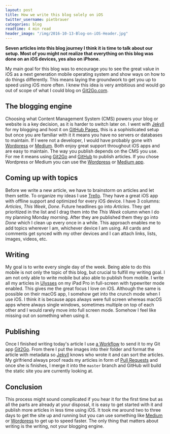 ```yaml
---
layout: post
title: How we write this blog solely on iOS
twitter_username: pietbrauer
categories: blog
readtime: 4 min read
header_image: "/img/2016-10-13-Blog-on-iOS-Header.jpg"
---
```


__Seven articles into this blog journey I think it is time to talk about our setup. Most of you might not realize that everything on this blog was done on an iOS devices, yes also on iPhone.__


My main goal for this blog was to encourage you to see the great value in iOS as a next generation mobile operating system and show ways on how to do things differently. This means laying the groundwork to get you up to speed using iOS more often. I knew this idea is very ambitious and would go out of scope of what I could blog on [Git2Go.com](http://git2go.com/blog.html).

## The blogging engine

Choosing what Content Management System (CMS) powers your blog or website is a key decision, as it is harder to switch later on. I went with [Jekyll](https://jekyllrb.com) for my blogging and host it on [GitHub Pages](https://pages.github.com/), this is a sophisticated setup but once you are familiar with it it means you have no servers or databases to maintain. If I were not a developer, I would have probably gone with [Wordpress](https://wordpress.com/) or [Medium](https://medium.com/). Both enjoy great support throughout iOS apps and are easy to maintain. The way you publish depends on the CMS you use. For me it means using [Git2Go](https://itunes.apple.com/us/app/git2go-git-client-you-always/id963577401?mt=8) and [GitHub](https://github.com) to publish articles. If you chose Wordpress or Medium you can use the [Wordpress](https://itunes.apple.com/us/app/wordpress/id335703880?mt=8) or [Medium app](https://itunes.apple.com/us/app/medium/id828256236?mt=8).

## Coming up with topics

Before we write a new article, we have to brainstorm on articles and let them settle. To organize my ideas I use [Trello](https://itunes.apple.com/us/app/trello/id461504587?mt=8). They have a great iOS app with offline support and optimized for every iOS device. I have 3 columns: *Articles*, *This Week*, *Done*. Future headlines go into *Articles*. They get prioritized in the list and I drag them into the *This Week* column when I do my planning Monday morning. After they are published them they go into *Done* which I clean up every once in a while.
This approach enables me to add topics wherever I am, whichever device I am using. All cards and comments get synced with my other devices and I can attach links, lists, images, videos, etc.

## Writing

My goal is to write every single day of the week. Being able to do this mobile is not only the topic of this blog, but crucial to fulfill my writing goal. I am not only able to write mobile but also able to publish from mobile. I write all my articles in [Ulysses](https://itunes.apple.com/us/app/ulysses/id950335311?mt=8) on my iPad Pro in full-screen with typewriter mode enabled. This gives me the great focus I love on iOS. Although the same is possible on their macOS app, I somehow get into the crunch mode when I use iOS. I think it is because apps always were full screen whereas macOS apps where always single windows, sometimes multiple on top of each other and I would rarely move into full screen mode. Somehow I feel like missing out on something when using it.

## Publishing

Once I finished writing today's article I use [a Workflow](https://itunes.apple.com/us/app/ulysses/id950335311?mt=8) to send it to my Git app [Git2Go](https://itunes.apple.com/us/app/git2go-git-client-you-always/id963577401?mt=8). From there I put the images into their folder and format the article with metadata so [Jekyll](https://jekyllrb.com) knows who wrote it and can sort the articles.
My girlfriend always proof reads my articles in form of [Pull Requests](https://developer.github.com/v3/pulls/) and once she is finishes, I merge it into the `master` branch and GitHub will build the static site you are currently looking at.

## Conclusion

This process might sound complicated if you hear it for the first time but as all the parts are already at your disposal, it is easy to get started with it and publish more articles in less time using iOS. It took me around two to three days to get the site up and running but you can use something like [Medium](https://medium.com) or [Wordpress](https://wordpress.com) to get up to speed faster. The only thing that matters about writing is the writing, not your blogging engine.
